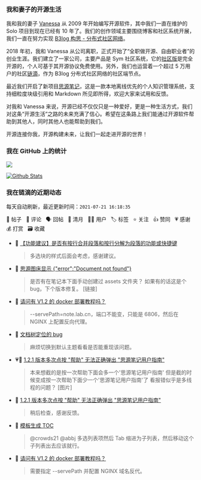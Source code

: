 ### 我和妻子的开源生活

我和我的妻子 [Vanessa](https://github.com/Vanessa219) 从 2009 年开始编写开源软件，其中我们一直在维护的 Solo 项目到现在已经有 10 年了。我们的创作领域主要围绕博客和社区系统开展，我们一直在努力实现 [B3log 构思 - 分布式社区网络](https://ld246.com/article/1546941897596)。

2018 年初，我和 Vanessa 从公司离职，正式开始了“全职做开源、自由职业者”的创业生涯。我们建立了一家公司，主要产品是 Sym 社区系统，它的[社区版](https://github.com/88250/symphony)是完全开源的，个人可基于其开源协议免费使用。另外，我们也运营着一个超过 5 万用户的社区[链滴](https://ld246.com)，作为 B3log 分布式社区网络的社区端节点。

最近我们开启了新项目[思源笔记](https://github.com/siyuan-note/siyuan)，这是一款本地离线优先的个人知识管理系统，支持细粒度块级引用和 Markdown 所见即所得，欢迎大家来试用和反馈。

对我和 Vanessa 来说，开源已经不仅仅只是一种爱好，更是一种生活方式，我们对这条“开源生活”之路的未来充满了信心。希望在这条路上我们能通过开源软件帮助到其他人，同时其他人也能帮助到我们。

开源连接你我，开源构建未来，让我们一起走进开源的世界！

### 我在 GitHub 上的统计

<a title="Hits" target="_blank" href="https://github.com/88250/88250"><img src="https://hits.b3log.org/88250/88250.svg"></a>

[![Github Stats](https://github-readme-stats.vercel.app/api?username=88250&theme=tokyonight&show_icons=true)](https://github.com/88250)

<!--events start -->

### 我在链滴的近期动态

每天自动刷新，最近更新时间：`2021-07-21 16:18:35`

📝 帖子 &nbsp; 💬 评论 &nbsp; 🗣 回帖 &nbsp; 🌙 清月 &nbsp; 👨‍💻 用户 &nbsp; 🏷️ 标签 &nbsp; ⭐️ 关注 &nbsp; 👍 赞同 &nbsp; 💗 感谢 &nbsp; 💰 打赏 &nbsp; 🗃 收藏

* 💬 [【功能建议】是否有按行合并段落和按行分解为段落的功能或快捷键](https://ld246.com/article/1626848704774/comment/1626853182257#comments)

  > 多选块的样式后面会考虑，感谢建议。
* 💬 [思源图床显示 {"error":"Document not found"}](https://ld246.com/article/1626765333242/comment/1626852024034#comments)

  > 是否有在笔记本下面手动创建过 assets 文件夹？ 如果有的话这是个 bug，下个版本修复。 [链接]
* 💬 [请问有 V1.2 的 docker 部署教程吗？](https://ld246.com/article/1626621906762/comment/1626829966984#comments)

  > --servePath=note.lab.cn，端口不能变，只能是 6806，然后在 NGINX 上配置反向代理。
* 💬 [文档树定位的 bug](https://ld246.com/article/1626799904912/comment/1626801017803#comments)

  > 麻烦切换到默认主题看看是否能重现该问题。
* 💗📝 [1.2.1 版本多次点按 "帮助" 无法正确弹出 "思源笔记用户指南"](https://ld246.com/article/1626798303145)

  > 本来想截的是按一次帮助下面会多一个'思源笔记用户指南' 但是截的时候变成按一次帮助下面少一个'思源笔记用户指南'了 看报错似乎是多线程的问题？ [图片]
* 💬 [1.2.1 版本多次点按 "帮助" 无法正确弹出 "思源笔记用户指南"](https://ld246.com/article/1626798303145/comment/1626799463907#comments)

  > 稍后检查，感谢反馈。
* 💬 [模板生成 TOC](https://ld246.com/article/1626770976543/comment/1626797282022#comments)

  > @crowds21 @abbj 多选列表项然后 Tab 缩进为子列表，然后移动这个子列表出去应该就行。
* 💬 [请问有 V1.2 的 docker 部署教程吗？](https://ld246.com/article/1626621906762/comment/1626797181392#comments)

  > 需要指定 --servePath 并配置 NGINX 域名反代。


<!--events end -->
